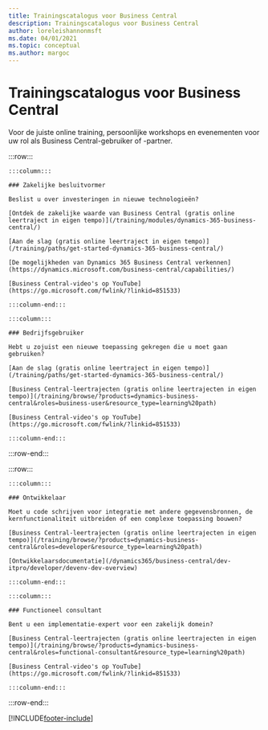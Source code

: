 ```yaml
---
title: Trainingscatalogus voor Business Central
description: Trainingscatalogus voor Business Central
author: loreleishannonmsft
ms.date: 04/01/2021
ms.topic: conceptual
ms.author: margoc
---
```


# <a name="business-central-learning-catalog"></a>Trainingscatalogus voor Business Central

Voor de juiste online training, persoonlijke workshops en evenementen voor uw rol als Business Central-gebruiker of -partner.

:::row:::

    :::column:::

    ### Zakelijke besluitvormer

    Beslist u over investeringen in nieuwe technologieën? 

    [Ontdek de zakelijke waarde van Business Central (gratis online leertraject in eigen tempo)](/training/modules/dynamics-365-business-central/)

    [Aan de slag (gratis online leertraject in eigen tempo)](/training/paths/get-started-dynamics-365-business-central/)

    [De mogelijkheden van Dynamics 365 Business Central verkennen](https://dynamics.microsoft.com/business-central/capabilities/)

    [Business Central-video's op YouTube](https://go.microsoft.com/fwlink/?linkid=851533)

    :::column-end:::

    :::column:::

    ### Bedrijfsgebruiker

    Hebt u zojuist een nieuwe toepassing gekregen die u moet gaan gebruiken? 

    [Aan de slag (gratis online leertraject in eigen tempo)](/training/paths/get-started-dynamics-365-business-central/)

    [Business Central-leertrajecten (gratis online leertrajecten in eigen tempo)](/training/browse/?products=dynamics-business-central&roles=business-user&resource_type=learning%20path)

    [Business Central-video's op YouTube](https://go.microsoft.com/fwlink/?linkid=851533)

    :::column-end:::

:::row-end:::

:::row:::

    :::column:::

    ### Ontwikkelaar

    Moet u code schrijven voor integratie met andere gegevensbronnen, de kernfunctionaliteit uitbreiden of een complexe toepassing bouwen?

    [Business Central-leertrajecten (gratis online leertrajecten in eigen tempo)](/training/browse/?products=dynamics-business-central&roles=developer&resource_type=learning%20path)

    [Ontwikkelaarsdocumentatie](/dynamics365/business-central/dev-itpro/developer/devenv-dev-overview)

    :::column-end:::

    :::column:::

    ### Functioneel consultant
    
    Bent u een implementatie-expert voor een zakelijk domein? 

    [Business Central-leertrajecten (gratis online leertrajecten in eigen tempo)](/training/browse/?products=dynamics-business-central&roles=functional-consultant&resource_type=learning%20path)

    [Business Central-video's op YouTube](https://go.microsoft.com/fwlink/?linkid=851533)

    :::column-end:::

:::row-end:::


[!INCLUDE[footer-include](../includes/footer-banner.md)]
